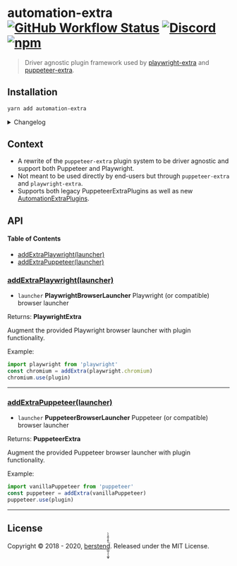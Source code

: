 # automation-extra [![GitHub Workflow Status](https://img.shields.io/github/workflow/status/berstend/puppeteer-extra/Test/master)](https://github.com/berstend/puppeteer-extra/actions) [![Discord](https://img.shields.io/discord/737009125862408274)](http://scraping-chat.cf) [![npm](https://img.shields.io/npm/v/automation-extra.svg)](https://www.npmjs.com/package/automation-extra)

> Driver agnostic plugin framework used by [playwright-extra] and [puppeteer-extra].

## Installation

```bash
yarn add automation-extra
```

<details>
 <summary>Changelog</summary>

- v4.1
  - Initial public release

</details>

## Context

- A rewrite of the `puppeteer-extra` plugin system to be driver agnostic and support both Puppeteer and Playwright.
- Not meant to be used directly by end-users but through `puppeteer-extra` and `playwright-extra`.
- Supports both legacy PuppeteerExtraPlugins as well as new [AutomationExtraPlugins](https://github.com/berstend/puppeteer-extra/tree/master/packages/automation-extra-plugin).

## API

<!--
    Documentation is auto-generated by a custom fork of documentation.js
    More info: https://github.com/berstend/documentation-markdown-themes/wiki#documentationjs-with-markdown-theme-support
    Update this documentation by updating the source code.
-->

#### Table of Contents

- [addExtraPlaywright(launcher)](#addextraplaywrightlauncher)
- [addExtraPuppeteer(launcher)](#addextrapuppeteerlauncher)

### [addExtraPlaywright(launcher)](https://github.com/berstend/puppeteer-extra/blob/0f58277d6f874c9508735245fc961c5ee878fd64/packages/automation-extra/src/index.ts#L73-L75)

- `launcher` **PlaywrightBrowserLauncher** Playwright (or compatible) browser launcher

Returns: **PlaywrightExtra**

Augment the provided Playwright browser launcher with plugin functionality.

Example:

```javascript
import playwright from 'playwright'
const chromium = addExtra(playwright.chromium)
chromium.use(plugin)
```

---

### [addExtraPuppeteer(launcher)](https://github.com/berstend/puppeteer-extra/blob/0f58277d6f874c9508735245fc961c5ee878fd64/packages/automation-extra/src/index.ts#L87-L89)

- `launcher` **PuppeteerBrowserLauncher** Puppeteer (or compatible) browser launcher

Returns: **PuppeteerExtra**

Augment the provided Puppeteer browser launcher with plugin functionality.

Example:

```javascript
import vanillaPuppeteer from 'puppeteer'
const puppeteer = addExtra(vanillaPuppeteer)
puppeteer.use(plugin)
```

---

## License

Copyright © 2018 - 2020, [berstend̡̲̫̹̠̖͚͓̔̄̓̐̄͛̀͘](https://github.com/berstend). Released under the MIT License.

<!--
  Reference links
-->

[playwright-extra]: https://github.com/berstend/puppeteer-extra/tree/master/packages/playwright-extra
[puppeteer-extra]: https://github.com/berstend/puppeteer-extra/tree/master/packages/puppeteer-extra
